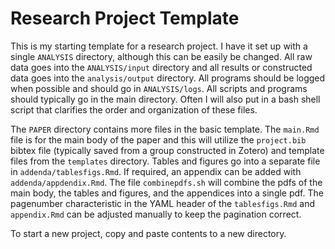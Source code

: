 # Research Project Template

This is my starting template for a research project. I have it set up with a single `ANALYSIS` directory, although this can be easily be changed. All raw data goes into the `ANALYSIS/input` directory and all results or constructed data goes into the `analysis/output` directory. All programs should be logged when possible and should go in `ANALYSIS/logs`. All scripts and programs should typically go in the main directory. Often I will also put in a bash shell script that clarifies the order and organization of these files.

The `PAPER` directory contains more files in the basic template. The `main.Rmd` file is for the main body of the paper and this will utilize the `project.bib` bibtex file (typically saved from a group constructed in Zotero) and template files from the `templates` directory. Tables and figures go into a separate file in `addenda/tablesfigs.Rmd`. If required, an appendix can be added with `addenda/appdendix.Rmd`. The file `combinepdfs.sh` will combine the pdfs of the main body, the tables and figures, and the appendices into a single pdf. The pagenumber characteristic in the YAML header of the `tablesfigs.Rmd` and `appendix.Rmd` can be adjusted manually to keep the pagination correct.

To start a new project, copy and paste contents to a new directory. 
